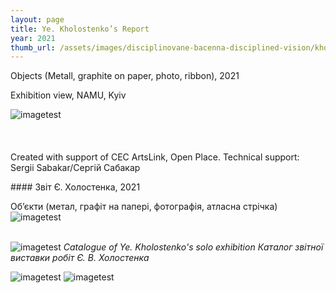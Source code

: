 ```yaml
---
layout: page
title: Ye. Kholostenko’s Report
year: 2021
thumb_url: /assets/images/disciplinovane-bacenna-disciplined-vision/kholostenko_web.jpg
---
```


<section markdown="1" class="EN">
Objects (Metall, graphite on paper, photo, ribbon), 2021 <br>


Exhibition view, NAMU, Kyiv <br>

![imagetest]({{site.baseurl}}/assets/images/kholostenko/kholostenko34-min.png)
<br><br>
<br><br>
Created with support of CEC ArtsLink, Open Place.
Technical support: Sergii Sabakar/Сергій Сабакар
</section>

<section markdown="1" class="UKR">
#### Звіт Є. Холостенка, 2021

Об’єкти (метал, графіт на папері, фотографія, атласна стрічка) 
![imagetest]({{site.baseurl}}/assets/images/kholostenko/kholostenko09-min.png)
<br><br>

![imagetest]({{site.baseurl}}/assets/images/kholostenko/kholostenko18-min.png)
*Catalogue of Ye. Kholostenko's solo exhibition* *Каталог звітної виставки робіт Є. В. Холостенка*

![imagetest]({{site.baseurl}}/assets/images/kholostenko/kholostenko44-min.png#50)
![imagetest]({{site.baseurl}}/assets/images/kholostenko/kholostenko54-min.png#50)
</section>